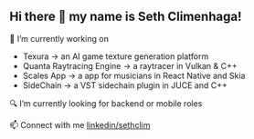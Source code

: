 ## Hi there 👋 my name is Seth Climenhaga!

🔭 I’m currently working on
- Texura -> an AI game texture generation platform
- Quanta Raytracing Engine -> a raytracer in Vulkan & C++
- Scales App -> a app for musicians in React Native and Skia
- SideChain -> a VST sidechain plugin in JUCE and C++

🔍 I’m currently looking for backend or mobile roles

📫 Connect with me [linkedin/sethclim](https://www.linkedin.com/in/sethclim/)
<!--
**sethclim/sethclim** is a ✨ _special_ ✨ repository because its `README.md` (this file) appears on your GitHub profile.

Here are some ideas to get you started:

- 🔭 I’m currently working on ...
- 🌱 I’m currently learning ...
- 👯 I’m looking to collaborate on ...
- 🤔 I’m looking for help with ...
- 💬 Ask me about ...
- 📫 How to reach me: ...
- 😄 Pronouns: ...
- ⚡ Fun fact: ...
-->
